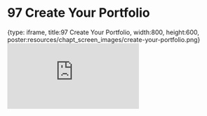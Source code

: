 # 97 Create Your Portfolio
 
{type: iframe, title:97 Create Your Portfolio, width:800, height:600, poster:resources/chapt_screen_images/create-your-portfolio.png}
![](https://datatrail-jhu.github.io/DataTrail/no_toc/create-your-portfolio.html)
 

 
